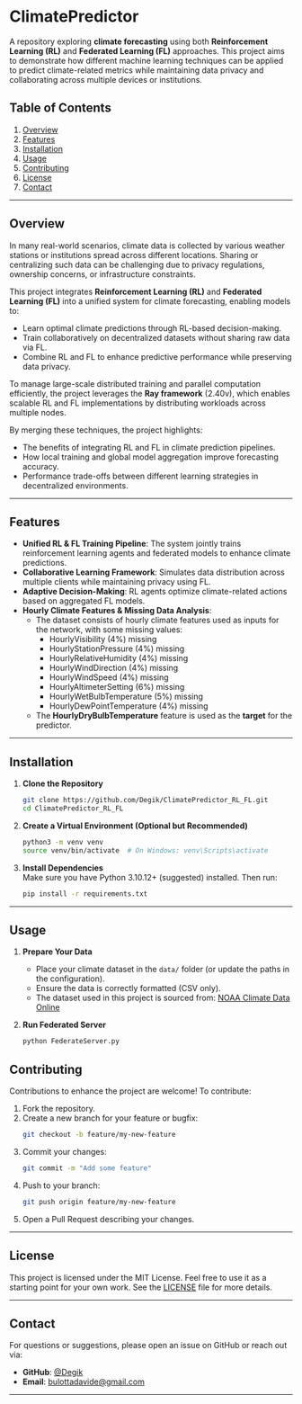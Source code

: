 # ClimatePredictor

A repository exploring **climate forecasting** using both **Reinforcement Learning (RL)** and **Federated Learning (FL)** approaches. This project aims to demonstrate how different machine learning techniques can be applied to predict climate-related metrics while maintaining data privacy and collaborating across multiple devices or institutions.

## Table of Contents
1. [Overview](#overview)
2. [Features](#features)
3. [Installation](#installation)
4. [Usage](#usage)
5. [Contributing](#contributing)
6. [License](#license)
7. [Contact](#contact)

---

## Overview

In many real-world scenarios, climate data is collected by various weather stations or institutions spread across different locations. Sharing or centralizing such data can be challenging due to privacy regulations, ownership concerns, or infrastructure constraints.

This project integrates **Reinforcement Learning (RL)** and **Federated Learning (FL)** into a unified system for climate forecasting, enabling models to:
- Learn optimal climate predictions through RL-based decision-making.
- Train collaboratively on decentralized datasets without sharing raw data via FL.
- Combine RL and FL to enhance predictive performance while preserving data privacy.

To manage large-scale distributed training and parallel computation efficiently, the project leverages the **Ray framework** (2.40v), which enables scalable RL and FL implementations by distributing workloads across multiple nodes.

By merging these techniques, the project highlights:
- The benefits of integrating RL and FL in climate prediction pipelines.
- How local training and global model aggregation improve forecasting accuracy.
- Performance trade-offs between different learning strategies in decentralized environments.

---

## Features

- **Unified RL & FL Training Pipeline**: The system jointly trains reinforcement learning agents and federated models to enhance climate predictions.
- **Collaborative Learning Framework**: Simulates data distribution across multiple clients while maintaining privacy using FL.
- **Adaptive Decision-Making**: RL agents optimize climate-related actions based on aggregated FL models.
- **Hourly Climate Features & Missing Data Analysis**:
  - The dataset consists of hourly climate features used as inputs for the network, with some missing values:
    - HourlyVisibility (4%) missing
    - HourlyStationPressure (4%) missing
    - HourlyRelativeHumidity (4%) missing
    - HourlyWindDirection (4%) missing
    - HourlyWindSpeed (4%) missing
    - HourlyAltimeterSetting (6%) missing
    - HourlyWetBulbTemperature (5%) missing
    - HourlyDewPointTemperature (4%) missing
  - The **HourlyDryBulbTemperature** feature is used as the **target** for the predictor.

---

## Installation

1. **Clone the Repository**  
   ```bash
   git clone https://github.com/Degik/ClimatePredictor_RL_FL.git
   cd ClimatePredictor_RL_FL
   ```

2. **Create a Virtual Environment (Optional but Recommended)**  
   ```bash
   python3 -m venv venv
   source venv/bin/activate  # On Windows: venv\Scripts\activate
   ```

3. **Install Dependencies**  
   Make sure you have Python 3.10.12+ (suggested) installed. Then run:
   ```bash
   pip install -r requirements.txt
   ```

---

## Usage

1. **Prepare Your Data**  
   - Place your climate dataset in the `data/` folder (or update the paths in the configuration).
   - Ensure the data is correctly formatted (CSV only).
   - The dataset used in this project is sourced from: [NOAA Climate Data Online](https://www.ncdc.noaa.gov/cdo-web/datasets)

2. **Run Federated Server**  
   ```bash
   python FederateServer.py
   ```

## Contributing

Contributions to enhance the project are welcome! To contribute:

1. Fork the repository.
2. Create a new branch for your feature or bugfix:
   ```bash
   git checkout -b feature/my-new-feature
   ```
3. Commit your changes:
   ```bash
   git commit -m "Add some feature"
   ```
4. Push to your branch:
   ```bash
   git push origin feature/my-new-feature
   ```
5. Open a Pull Request describing your changes.

---

## License

This project is licensed under the MIT License. Feel free to use it as a starting point for your own work. See the [LICENSE](LICENSE) file for more details.

---

## Contact

For questions or suggestions, please open an issue on GitHub or reach out via:
- **GitHub**: [@Degik](https://github.com/Degik)
- **Email**: [bulottadavide@gmail.com](mailto:bulottadavide@gmail.com)

---
